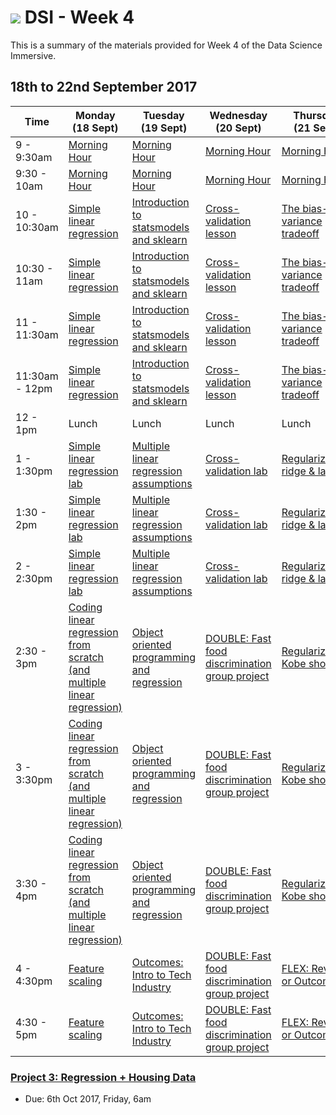# ![](https://ga-dash.s3.amazonaws.com/production/assets/logo-9f88ae6c9c3871690e33280fcf557f33.png) DSI - Week 4

This is a summary of the materials provided for Week 4 of the Data Science Immersive.

## 18th to 22nd September 2017

 Time | Monday <br>(18 Sept)     | Tuesday <br>(19 Sept)      | Wednesday <br>(20 Sept)     | Thursday <br>(21 Sept)        | Friday <br>(22 Sept)
------------ | --------------------------- | -------------------------------------- | -------------------------------- | --------------------- | -------------------------
9 - 9:30am       | [Morning Hour][4-1.0]            | [Morning Hour][4-2.0]           | [Morning Hour][4-3.0]   | [Morning Hour][4-4.0] |[Morning Hour][4-5.0]|
9:30 - 10am   | [Morning Hour][4-1.0]       | [Morning Hour][4-2.0] | [Morning Hour][4-3.0]          | [Morning Hour][4-4.0]              |[Morning Hour][4-5.0]|
10 - 10:30am    | [Simple linear regression][4-1.01]       | [Introduction to statsmodels and sklearn][4-2.01]        | [Cross-validation lesson][4-3.01] | [The bias-variance tradeoff][4-4.01]|[PROJECT: Workshop + 1:1s][4-5.01]|
10:30 - 11am     | [Simple linear regression][4-1.01]  | [Introduction to statsmodels and sklearn][4-2.01] | [Cross-validation lesson][4-3.01]| [The bias-variance tradeoff][4-4.01] |[PROJECT: Workshop + 1:1s][4-5.01]|
11 - 11:30am     | [Simple linear regression][4-1.01] | [Introduction to statsmodels and sklearn][4-2.01]      | [Cross-validation lesson][4-3.01]| [The bias-variance tradeoff][4-4.01]|[PRESENTATIONS: Capstone Pitch][4-5.02]|
11:30am - 12pm     | [Simple linear regression][4-1.01] | [Introduction to statsmodels and sklearn][4-2.01]      | [Cross-validation lesson][4-3.01]              | [The bias-variance tradeoff][4-4.01]|[PRESENTATIONS: Capstone Pitch][4-5.02]|
12 - 1pm     | Lunch  | Lunch | Lunch | Lunch | Lunch |
1 - 1:30pm     | [Simple linear regression lab][4-1.02] | [Multiple linear regression assumptions][4-2.02]      | [Cross-validation lab][4-3.02]              | [Regularization, ridge & lasso][4-4.02]|[PRESENTATIONS: Capstone Pitch][4-5.02]|
1:30 - 2pm     | [Simple linear regression lab][4-1.02]  | [Multiple linear regression assumptions][4-2.02]      | [Cross-validation lab][4-3.02]              | [Regularization, ridge & lasso][4-4.02]|[PRESENTATIONS: Capstone Pitch][4-5.02]|
2 - 2:30pm     | [Simple linear regression lab][4-1.02]  | [Multiple linear regression assumptions][4-2.02]      | [Cross-validation lab][4-3.02]              | [Regularization, ridge & lasso][4-4.02]|[PRESENTATIONS: Capstone Pitch][4-5.02]|
2:30 - 3pm     | [Coding linear regression from scratch (and multiple linear regression)][4-1.03] | [Object oriented programming and regression][4-2.03]| [DOUBLE: Fast food discrimination group project][4-3.03]| [Regularization Kobe shots lab][4-4.03]|[PRESENTATIONS: Capstone Pitch][4-5.02]|
3 - 3:30pm     | [Coding linear regression from scratch (and multiple linear regression)][4-1.03] | [Object oriented programming and regression][4-2.03]| [DOUBLE: Fast food discrimination group project][4-3.03]| [Regularization Kobe shots lab][4-4.03]|[PRESENTATIONS: Capstone Pitch][4-5.02]|
3:30 - 4pm     | [Coding linear regression from scratch (and multiple linear regression)][4-1.03] | [Object oriented programming and regression][4-2.03]| [DOUBLE: Fast food discrimination group project][4-3.03]| [Regularization Kobe shots lab][4-4.02]|[PRESENTATIONS: Capstone Pitch][4-5.02]|
4 - 4:30pm     | [Feature scaling][4-1.04] | [Outcomes: Intro to Tech Industry][4-2.041]      | [DOUBLE: Fast food discrimination group project][4-3.03]| [FLEX: Review or Outcomes][4-4.021]|[PRESENTATIONS: Capstone Pitch][4-5.02]|
4:30 - 5pm     | [Feature scaling][4-1.04] | [Outcomes: Intro to Tech Industry][4-2.041]      | [DOUBLE: Fast food discrimination group project][4-3.03]| [FLEX: Review or Outcomes][4-4.021]|[PRESENTATIONS: Capstone Pitch][4-5.02]|

### [Project 3: Regression + Housing Data](https://git.generalassemb.ly/dsi-sg-01/projects/tree/master/project-three) 
* Due: 6th Oct 2017, Friday, 6am

[4-1.0]: ../../../tree/master/week-04/1.0-exercise
[4-1.01]: ../../../tree/master/week-04/regression-simple_linear_regression-lesson
[4-1.02]: ../../../tree/master/week-04/regression-simple_linear_regression-lab
[4-1.03]: ../../../tree/master/week-04/regression-linear_regression_from_scratch-lesson
[4-1.04]: ../../../tree/master/week-04/preprocessing-feature_scaling-lesson
[4-1.041]: ../../../tree/master/week-04/
[4-2.0]: ../../../tree/master/week-04/2.0-exercise
[4-2.01]: ../../../tree/master/week-04/regression-sklearn_statsmodels_intro-lesson
[4-2.02]: ../../../tree/master/week-04/regression-mlr_assumptions_statsmodels-lab
[4-2.03]: ../../../tree/master/week-04/regression-object_oriented_programming-lesson
[4-2.04]: ../../../tree/master/week-04/
[4-2.041]: ../../../tree/master/week-04/
[4-3.0]: ../../../tree/master/week-04/3.0-exercise
[4-3.01]: ../../../tree/master/week-04/evaluation-cross_validation_train_test-lesson
[4-3.02]: ../../../tree/master/week-04/evaluation-cross_validation_train_test-lab
[4-3.03]: ../../../tree/master/week-04/regression-discrimination_group_project-la
[4-3.04]: ../../../tree/master/week-04/
[4-4.0]: ../../../tree/master/week-04/4.0-exercise
[4-4.01]: ../../../tree/master/week-04/statistics-bias_variance_tradeoff-lesson
[4-4.02]: ../../../tree/master/week-04/regression-regularization-lesson
[4-4.021]: ../../../tree/master/week-04/
[4-4.03]: ../../../tree/master/week-04/regression-regularization_kobe_shots-lab
[4-5.0]: ../../../tree/master/week-04/5.0-exercise
[4-5.01]: https://git.generalassemb.ly/dsi-sg-01/projects/tree/master/project-capstone/part-01
[4-5.02]: https://git.generalassemb.ly/dsi-sg-01/projects/tree/master/project-capstone/part-01
[4-5.03]: https://git.generalassemb.ly/dsi-sg-01/projects/tree/master/project-capstone/part-01
[4-5.04]: https://git.generalassemb.ly/dsi-sg-01/projects/tree/master/project-capstone/part-01
